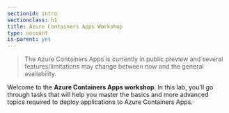 ```yaml
---
sectionid: intro
sectionclass: h1
title: Azure Containers Apps Workshop
type: nocount
is-parent: yes
---
```

> The Azure Containers Apps is currently in public preview and several features/limitations may change between now and the general availability.

Welcome to the **Azure Containers Apps workshop**. In this lab, you'll go through tasks that will help you master the basics and more advanced topics required to deploy applications to Azure Containers Apps.



